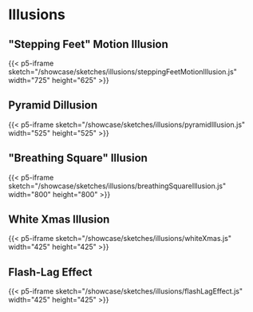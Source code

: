 # Illusions

## "Stepping Feet" Motion Illusion

{{< p5-iframe sketch="/showcase/sketches/illusions/steppingFeetMotionIllusion.js" width="725" height="625" >}}

## Pyramid Dillusion

{{< p5-iframe sketch="/showcase/sketches/illusions/pyramidIllusion.js" width="525" height="525" >}}

## "Breathing Square" Illusion

{{< p5-iframe sketch="/showcase/sketches/illusions/breathingSquareIllusion.js" width="800" height="800" >}}

## White Xmas Illusion

{{< p5-iframe sketch="/showcase/sketches/illusions/whiteXmas.js" width="425" height="425" >}}

## Flash-Lag Effect

{{< p5-iframe sketch="/showcase/sketches/illusions/flashLagEffect.js" width="425" height="425" >}}
